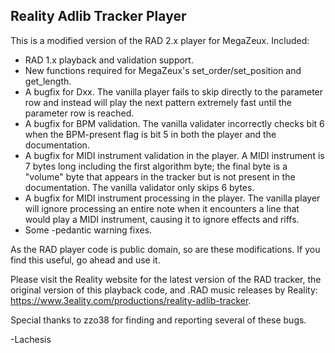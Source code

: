 ## Reality Adlib Tracker Player

This is a modified version of the RAD 2.x player for MegaZeux. Included:

* RAD 1.x playback and validation support.
* New functions required for MegaZeux's set_order/set_position and get_length.
* A bugfix for Dxx. The vanilla player fails to skip directly to the parameter
  row and instead will play the next pattern extremely fast until the parameter
  row is reached.
* A bugfix for BPM validation. The vanilla validater incorrectly checks bit 6
  when the BPM-present flag is bit 5 in both the player and the documentation.
* A bugfix for MIDI instrument validation in the player. A MIDI instrument is 7
  bytes long including the first algorithm byte; the final byte is a "volume"
  byte that appears in the tracker but is not present in the documentation.
  The vanilla validator only skips 6 bytes.
* A bugfix for MIDI instrument processing in the player. The vanilla player
  will ignore processing an entire note when it encounters a line that would
  play a MIDI instrument, causing it to ignore effects and riffs.
* Some -pedantic warning fixes.

As the RAD player code is public domain, so are these modifications. If you find this
useful, go ahead and use it.

Please visit the Reality website for the latest version of the RAD tracker, the
original version of this playback code, and .RAD music releases by Reality:
<https://www.3eality.com/productions/reality-adlib-tracker>.

Special thanks to zzo38 for finding and reporting several of these bugs.

-Lachesis
